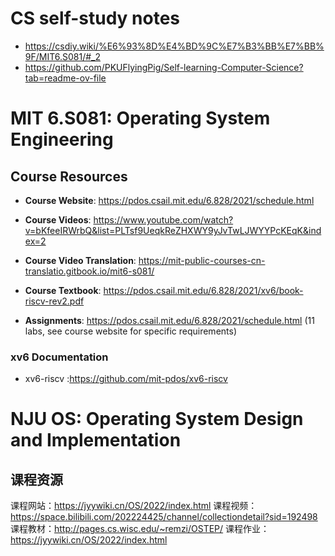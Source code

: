 

# CS self-study notes
- https://csdiy.wiki/%E6%93%8D%E4%BD%9C%E7%B3%BB%E7%BB%9F/MIT6.S081/#_2
- https://github.com/PKUFlyingPig/Self-learning-Computer-Science?tab=readme-ov-file

# MIT 6.S081: Operating System Engineering

## Course Resources

  
- **Course Website**: https://pdos.csail.mit.edu/6.828/2021/schedule.html
- **Course Videos**: https://www.youtube.com/watch?v=bKfeeIRWrbQ&list=PLTsf9UeqkReZHXWY9yJvTwLJWYYPcKEqK&index=2

- **Course Video Translation**: https://mit-public-courses-cn-translatio.gitbook.io/mit6-s081/
- **Course Textbook**: https://pdos.csail.mit.edu/6.828/2021/xv6/book-riscv-rev2.pdf
- **Assignments**: https://pdos.csail.mit.edu/6.828/2021/schedule.html (11 labs, see course website for specific requirements)





### xv6 Documentation

- xv6-riscv :https://github.com/mit-pdos/xv6-riscv


# NJU OS: Operating System Design and Implementation

## 课程资源

课程网站：https://jyywiki.cn/OS/2022/index.html
课程视频：https://space.bilibili.com/202224425/channel/collectiondetail?sid=192498
课程教材：http://pages.cs.wisc.edu/~remzi/OSTEP/
课程作业：https://jyywiki.cn/OS/2022/index.html